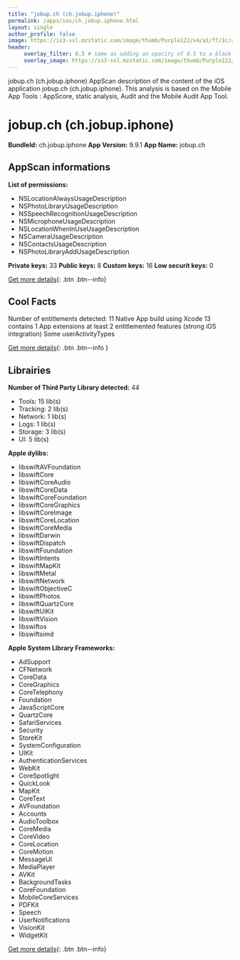 ```yaml
---
title: "jobup.ch (ch.jobup.iphone)"
permalink: /apps/ios/ch.jobup.iphone.html
layout: single
author_profile: false
image: https://is3-ssl.mzstatic.com/image/thumb/Purple122/v4/a1/ff/1c/a1ff1c87-bcd0-a1eb-836e-b2af96520392/AppIcon-0-0-1x_U007emarketing-0-0-0-5-0-0-sRGB-0-0-0-GLES2_U002c0-512MB-85-220-0-0.png/512x512bb.jpg
header: 
     overlay_filter: 0.5 # same as adding an opacity of 0.5 to a black background
     overlay_image: https://is3-ssl.mzstatic.com/image/thumb/Purple122/v4/a1/ff/1c/a1ff1c87-bcd0-a1eb-836e-b2af96520392/AppIcon-0-0-1x_U007emarketing-0-0-0-5-0-0-sRGB-0-0-0-GLES2_U002c0-512MB-85-220-0-0.png/512x512bb.jpg
---
```

jobup.ch (ch.jobup.iphone) AppScan description of the content of the iOS application jobup.ch (ch.jobup.iphone). This analysis is based on the Mobile App Tools : AppScore, static analysis, Audit and the Mobile Audit App Tool.

# jobup.ch (ch.jobup.iphone)

**BundleId:** ch.jobup.iphone
**App Version:** 9.9.1
**App Name:** jobup.ch


## AppScan informations 

**List of permissions:** 
- NSLocationAlwaysUsageDescription
- NSPhotoLibraryUsageDescription
- NSSpeechRecognitionUsageDescription
- NSMicrophoneUsageDescription
- NSLocationWhenInUseUsageDescription
- NSCameraUsageDescription
- NSContactsUsageDescription
- NSPhotoLibraryAddUsageDescription
  
  
**Private keys:** 33
**Public keys:** 8
**Custom keys:** 16
**Low securit keys:** 0
  
[Get more details](/pricing.html){: .btn .btn--info}

## Cool Facts

Number of entitlements detected: 11
Native App
build using Xcode 13
contains 1 App extensions
at least 2 entitlemented features (strong iOS integration)
Some userActivityTypes
  
[Get more details](/pricing.html){: .btn .btn--info }

## Librairies 
**Number of Third Party Library detected:** 44
- Tools: 15 lib(s)
- Tracking: 2 lib(s)
- Network: 1 lib(s)
- Logs: 1 lib(s)
- Storage: 3 lib(s)
- UI: 5 lib(s)


**Apple dylibs:**
- libswiftAVFoundation
- libswiftCore
- libswiftCoreAudio
- libswiftCoreData
- libswiftCoreFoundation
- libswiftCoreGraphics
- libswiftCoreImage
- libswiftCoreLocation
- libswiftCoreMedia
- libswiftDarwin
- libswiftDispatch
- libswiftFoundation
- libswiftIntents
- libswiftMapKit
- libswiftMetal
- libswiftNetwork
- libswiftObjectiveC
- libswiftPhotos
- libswiftQuartzCore
- libswiftUIKit
- libswiftVision
- libswiftos
- libswiftsimd


**Apple System Library Frameworks:**
- AdSupport
- CFNetwork
- CoreData
- CoreGraphics
- CoreTelephony
- Foundation
- JavaScriptCore
- QuartzCore
- SafariServices
- Security
- StoreKit
- SystemConfiguration
- UIKit
- AuthenticationServices
- WebKit
- CoreSpotlight
- QuickLook
- MapKit
- CoreText
- AVFoundation
- Accounts
- AudioToolbox
- CoreMedia
- CoreVideo
- CoreLocation
- CoreMotion
- MessageUI
- MediaPlayer
- AVKit
- BackgroundTasks
- CoreFoundation
- MobileCoreServices
- PDFKit
- Speech
- UserNotifications
- VisionKit
- WidgetKit


  
[Get more details](/pricing.html){: .btn .btn--info}

